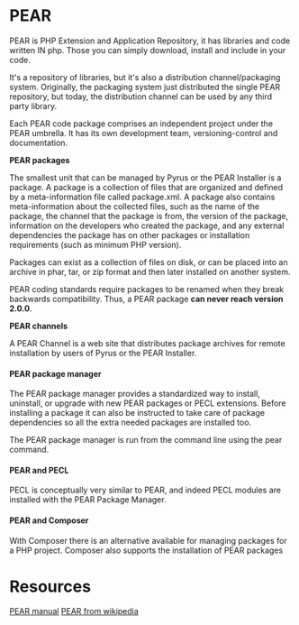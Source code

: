 

# PEAR

PEAR is PHP Extension and Application Repository, it has libraries and code written IN php. Those you can simply download, install and include in your code.

It's a repository of libraries, but it's also a distribution channel/packaging system. Originally, the packaging system just distributed the single PEAR repository, but today, the distribution channel can be used by any third party library. 

Each PEAR code package comprises an independent project under the PEAR umbrella. It has its own development team, versioning-control and documentation.

**PEAR packages**

The smallest unit that can be managed by Pyrus or the PEAR Installer is a package. A package is a collection of files that are organized and defined by a meta-information file called package.xml.
A package also contains meta-information about the collected files, such as the name of the package, the channel that the package is from, the version of the package, information on the developers who created the package, and any external dependencies the package has on other packages or installation requirements (such as minimum PHP version).

Packages can exist as a collection of files on disk, or can be placed into an archive in phar, tar, or zip format and then later installed on another system.

PEAR coding standards require packages to be renamed when they break backwards compatibility. Thus, a PEAR package **can never reach version 2.0.0**.

**PEAR channels**

A PEAR Channel is a web site that distributes package archives for remote installation by users of Pyrus or the PEAR Installer. 

#### PEAR package manager

The PEAR package manager provides a standardized way to install, uninstall, or upgrade with new PEAR packages or PECL extensions. Before installing a package it can also be instructed to take care of package dependencies so all the extra needed packages are installed too.

The PEAR package manager is run from the command line using the pear command. 

#### PEAR and PECL

PECL is conceptually very similar to PEAR, and indeed PECL modules are installed with the PEAR Package Manager. 


#### PEAR and Composer

With Composer there is an alternative available for managing packages for a PHP project. Composer also supports the installation of PEAR packages


# Resources

[ PEAR manual](http://pear.php.net/manual/en/)
[ PEAR from wikipedia](https://en.wikipedia.org/wiki/PEAR) 
